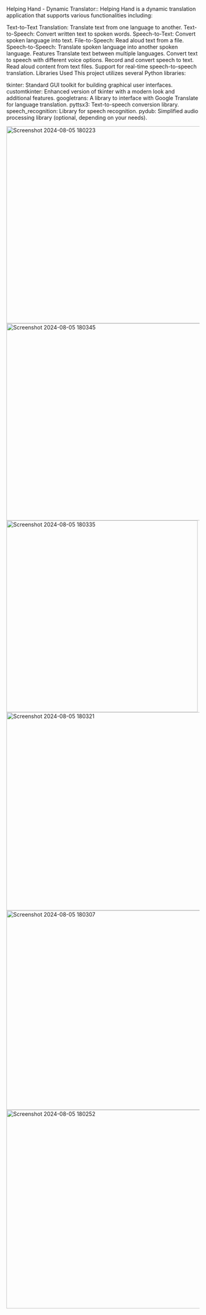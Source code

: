 Helping Hand - Dynamic Translator::
Helping Hand is a dynamic translation application that supports various functionalities including:

Text-to-Text Translation: Translate text from one language to another.
Text-to-Speech: Convert written text to spoken words.
Speech-to-Text: Convert spoken language into text.
File-to-Speech: Read aloud text from a file.
Speech-to-Speech: Translate spoken language into another spoken language.
Features
Translate text between multiple languages.
Convert text to speech with different voice options.
Record and convert speech to text.
Read aloud content from text files.
Support for real-time speech-to-speech translation.
Libraries Used
This project utilizes several Python libraries:

tkinter: Standard GUI toolkit for building graphical user interfaces.
customtkinter: Enhanced version of tkinter with a modern look and additional features.
googletrans: A library to interface with Google Translate for language translation.
pyttsx3: Text-to-speech conversion library.
speech_recognition: Library for speech recognition.
pydub: Simplified audio processing library (optional, depending on your needs).


<img width="513" alt="Screenshot 2024-08-05 180223" src="https://github.com/user-attachments/assets/efc02a64-0235-4219-bbad-719be708db25">
<img width="513" alt="Screenshot 2024-08-05 180345" src="https://github.com/user-attachments/assets/7a0e1f8d-a62e-481a-8fcd-243d070f6437">
<img width="499" alt="Screenshot 2024-08-05 180335" src="https://github.com/user-attachments/assets/2d961ae3-1c31-4db2-ac10-760f390baa22">
<img width="516" alt="Screenshot 2024-08-05 180321" src="https://github.com/user-attachments/assets/e14b3cdb-dd1c-4db4-a786-d691d7c92a00">
<img width="519" alt="Screenshot 2024-08-05 180307" src="https://github.com/user-attachments/assets/1d21cab7-bcca-400e-a5da-741853767640">
<img width="517" alt="Screenshot 2024-08-05 180252" src="https://github.com/user-attachments/assets/8292195e-45f9-4b7f-97d0-86d8c7cd5017">


